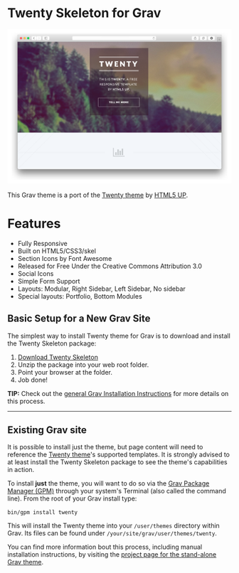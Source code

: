 # Twenty Skeleton for Grav

![Twenty](assets/readme_1.png)

This Grav theme is a port of the [Twenty theme](http://html5up.net/twenty) by [HTML5 UP](http://html5up.net/).

# Features

* Fully Responsive
* Built on HTML5/CSS3/skel
* Section Icons by Font Awesome
* Released for Free Under the Creative Commons Attribution 3.0
* Social Icons
* Simple Form Support
* Layouts: Modular, Right Sidebar, Left Sidebar, No sidebar
* Special layouts: Portfolio, Bottom Modules

## Basic Setup for a New Grav Site

The simplest way to install Twenty theme for Grav is to download and install the Twenty Skeleton package:

1. [Download Twenty Skeleton](http://getgrav.org/downloads/skeletons#extras)
2. Unzip the package into your web root folder.
3. Point your browser at the folder.
4. Job done!

**TIP:** Check out the [general Grav Installation Instructions](http://learn.getgrav.org/basics/installation) for more details on this process.

---

## Existing Grav site

It is possible to install just the theme, but page content will need to reference the [Twenty theme](https://github.com/getgrav/grav-theme-twenty)'s supported templates.  It is strongly advised to at least install the Twenty Skeleton package to see the theme's capabilities in action.

To install **just** the theme, you will want to do so via the [Grav Package Manager (GPM)](http://learn.getgrav.org/advanced/grav-gpm) through your system's Terminal (also called the command line).  From the root of your Grav install type:

    bin/gpm install twenty

This will install the Twenty theme into your `/user/themes` directory within Grav. Its files can be found under `/your/site/grav/user/themes/twenty`.

You can find more information bout this process, including manual installation instructions, by visiting the [project page for the stand-alone Grav theme](https://github.com/getgrav/grav-theme-twenty).

